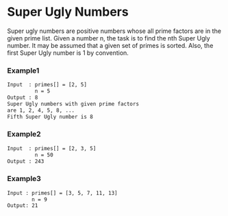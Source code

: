 # Super Ugly Numbers

Super ugly numbers are positive numbers whose all prime factors are in the given prime list. Given a number n, the task is to find the nth Super Ugly number.
It may be assumed that a given set of primes is sorted. Also, the first Super Ugly number is 1 by convention.

### Example1

```sh
Input  : primes[] = [2, 5]
         n = 5
Output : 8
Super Ugly numbers with given prime factors 
are 1, 2, 4, 5, 8, ...
Fifth Super Ugly number is 8
```
### Example2

```sh
Input  : primes[] = [2, 3, 5]
         n = 50
Output : 243
```
### Example3

```sh
Input : primes[] = [3, 5, 7, 11, 13]
        n = 9
Output: 21
```